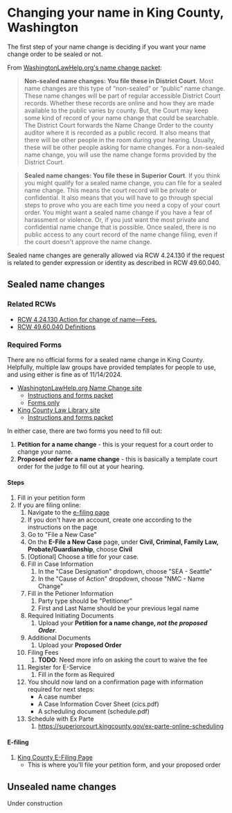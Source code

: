 # Changing your name in King County, Washington


The first step of your name change is deciding if you want your name change order to be sealed or not.

From [WashingtonLawHelp.org's name change packet](https://www.washingtonlawhelp.org/files/C9D2EA3F-0350-D9AF-ACAE-BF37E9BC9FFA/attachments/392DF2A7-D062-2F32-194A-DF77898A9812/3400en_how-to-get-a-name-change-in-washington-state.pdf):
> **Non-sealed name changes: You file these in District Court.** Most name changes are this
type of “non-sealed” or “public” name change. These name changes will be part of regular
accessible District Court records. Whether these records are online and how they are made
available to the public varies by county. But, the Court may keep some kind of record of
your name change that could be searchable. The District Court forwards the Name Change
Order to the county auditor where it is recorded as a public record. It also means that there
will be other people in the room during your hearing. Usually, these will be other people
asking for name changes. For a non-sealed name change, you will use the name change
forms provided by the District Court.

> **Sealed name changes: You file these in Superior Court**. If you think you might qualify
for a sealed name change, you can file for a sealed name change. This means the court
record will be private or confidential. It also means that you will have to go through special
steps to prove who you are each time you need a copy of your court order. You might want
a sealed name change if you have a fear of harassment or violence. Or, if you just want the
most private and confidential name change that is possible. Once sealed, there is no public
access to any court record of the name change filing, even if the court doesn't approve the
name change.

Sealed name changes are generally allowed via RCW 4.24.130 if the request is related to gender expression or identity as described in RCW 49.60.040.

## Sealed name changes

### Related RCWs
- [RCW 4.24.130 Action for change of name—Fees.](https://apps.leg.wa.gov/rcw/default.aspx?cite=4.24&full=true#4.24.130)
- [RCW 49.60.040 Definitions](http://app.leg.wa.gov/RCW/default.aspx?cite=49.60.040)

### Required Forms

There are no official forms for a sealed name change in King County. Helpfully, multiple law groups have provided templates for people to use, and using either is fine as of 11/14/2024.

- [WashingtonLawHelp.org Name Change site](https://www.washingtonlawhelp.org/resource/name-change)
    - [Instructions and forms packet](https://www.washingtonlawhelp.org/files/C9D2EA3F-0350-D9AF-ACAE-BF37E9BC9FFA/attachments/392DF2A7-D062-2F32-194A-DF77898A9812/3400en_how-to-get-a-name-change-in-washington-state.pdf)
    - [Forms only](https://www.washingtonlawhelp.org/resource/name-change/download/28DA183A-0725-4512-AC74-6E7775455F11.pdf)
- [King County Law Library site](https://kcll.org/sealed-name-change-order/)
    - [Instructions and forms packet](https://kcll.org/wp-content/uploads/2024/09/7-Sealed-Name-Change-in-Superior-Court-Nov.-2023.pdf)
    
In either case, there are two forms you need to fill out:
1. **Petition for a name change** - this is your request for a court order to change your name.
2. **Proposed order for a name change** - this is basically a template court order for the judge to fill out at your hearing.

#### Steps ####
1. Fill in your petition form
2. If you are filing online:
    1. Navigate to the [e-filing page](https://dja-prd-ecexap1.kingcounty.gov/?q=Home)
    2. If you don't have an account, create one according to the instructions on the page
    3. Go to "File a New Case"
    4. On the **E-File a New Case** page, under **Civil, Criminal, Family Law, Probate/Guardianship**, choose **Civil**
    5. [Optional] Choose a title for your case.
    5. Fill in Case Information
        1. In the "Case Designation" dropdown, choose "SEA - Seattle"
        2. In the "Cause of Action" dropdown, choose "NMC - Name Change"
    6. Fill in the Petioner Information
        1. Party type should be "Petitioner"
        2. First and Last Name should be your previous legal name
    7. Required Initiating Documents
        1. Upload your **Petition for a name change, *not the proposed Order***.
    8. Additional Documents
        1. Upload your **Proposed Order**
    9. Filing Fees
        1. **TODO**: Need more info on asking the court to waive the fee
    10. Register for E-Service
        1. Fill in the form as Required
    11. You should now land on a confirmation page with information required for next steps:
        - A case number
        - A Case Information Cover Sheet (cics.pdf)
        - A scheduling document (schedule.pdf)
    12. Schedule with Ex Parte
        1. https://superiorcourt.kingcounty.gov/ex-parte-online-scheduling




#### E-filing
1. [King County E-Filing Page](https://dja-prd-ecexap1.kingcounty.gov/?q=Home)
    - This is where you'll file your petition form, and your proposed order
    



## Unsealed name changes
Under construction